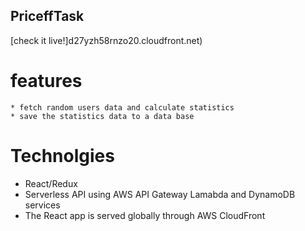 
## PriceffTask

[check it live!]d27yzh58rnzo20.cloudfront.net)

# features 

    * fetch random users data and calculate statistics
    * save the statistics data to a data base 
# Technolgies
* React/Redux 
* Serverless API using AWS API Gateway Lamabda and DynamoDB services
* The React app is  served globally through AWS CloudFront